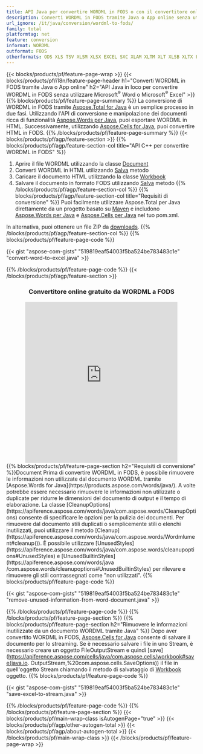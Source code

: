 ```yaml
---
title: API Java per convertire WORDML in FODS o con il convertitore online gratuito
description: Converti WORDML in FODS tramite Java o App online senza utilizzare Microsoft Word o Microsoft Excel o in linea. Prova rapidamente il convertitore online gratuito da WORDML a FODS prima di integrare il codice. 
url_ignore: /it/java/conversion/wordml-to-fods/
family: total
platformtag: net
feature: conversion
informat: WORDML
outformat: FODS
otherformats: ODS XLS TSV XLSM XLSX EXCEL SXC XLAM XLTM XLT XLSB XLTX FODS DIF
---
```

{{< blocks/products/pf/feature-page-wrap >}}
{{< blocks/products/pf/i18n/feature-page-header h1="Converti WORDML in FODS tramite Java o App online" h2="API Java in loco per convertire WORDML in FODS senza utilizzare Microsoft<sup>&reg;</sup> Word o Microsoft<sup>&reg;</sup> Excel" >}}
{{% blocks/products/pf/feature-page-summary %}}
La conversione di WORDML in FODS tramite [Aspose.Total for Java](https://products.aspose.com/total/java/) è un semplice processo in due fasi. Utilizzando l'API di conversione e manipolazione dei documenti ricca di funzionalità [Aspose.Words per Java](https://products.aspose.com/words/java/), puoi esportare WORDML in HTML. Successivamente, utilizzando [Aspose.Cells for Java](https://products.aspose.com/cells/java/), puoi convertire HTML in FODS.
{{% /blocks/products/pf/feature-page-summary  %}}
{{< blocks/products/pf/agp/feature-section >}}
{{% blocks/products/pf/agp/feature-section-col title="API C++ per convertire WORDML in FODS" %}}
1. Aprire il file WORDML utilizzando la classe [Document](https://apiference.aspose.com/words/java/com.aspose.words/Document)
2. Converti WORDML in HTML utilizzando [Salva](https://apiference.aspose.com/words/java/com.aspose.words/Document#save(java.lang.String,com.aspose.words.SaveOptions) ) metodo
3. Caricare il documento HTML utilizzando la classe [Workbook](https://apiference.aspose.com/cells/java/com.aspose.cells/Workbook)
4. Salvare il documento in formato FODS utilizzando [Salva](https://apiference.aspose.com/cells/java/com.aspose.cells/workbook#save(java.lang.String,%20com.aspose.cells.SaveOptions)) metodo
{{% /blocks/products/pf/agp/feature-section-col %}}
{{% blocks/products/pf/agp/feature-section-col title="Requisiti di conversione" %}}
Puoi facilmente utilizzare Aspose.Total per Java direttamente da un progetto basato su [Maven](https://releases.aspose.com/total/java/) e includono [Aspose.Words per Java](https://wordmls.aspose.com/words/java/installation/) e [Aspose.Cells per Java](https://wordmls.aspose.com/cells/java/installation/) nel tuo pom.xml.

In alternativa, puoi ottenere un file ZIP da [downloads](https://releases.aspose.com/total/java).
{{% /blocks/products/pf/agp/feature-section-col %}}
{{% blocks/products/pf/feature-page-code %}}

{{< gist "aspose-com-gists" "519819eaf54003f5ba524be783483c1e" "convert-word-to-excel.java" >}}


{{% /blocks/products/pf/feature-page-code %}}
{{< /blocks/products/pf/agp/feature-section >}}

<div class="container-fluid agp-content bg-white aboutfile box-1 vh100 section nopbtm">
<div class=container>
<div class=row>
<div class="demobox tc col-md-12 padding-0" align="center">

<h3>Convertitore online gratuito da WORDML a FODS</h3>

<iframe style="border: none; height: 426px;" scrolling="no" src="https://total-conversion-app-65z5r2lp.qa.k8s.dynabic.com/?to=fods&from=wordml" id="child-iframe" width="80%"></iframe>

</div></div>
</div></div>
{{% blocks/products/pf/feature-page-section  h2="Requisiti di conversione" %}}Document
Prima di convertire WORDML in FODS, è possibile rimuovere le informazioni non utilizzate dal documento WORDML tramite [Aspose.Words for Java](https://products.aspose.com/words/java/). A volte potrebbe essere necessario rimuovere le informazioni non utilizzate o duplicate per ridurre le dimensioni del documento di output e il tempo di elaborazione. La classe [CleanupOptions](https://apiference.aspose.com/words/java/com.aspose.words/CleanupOptions) consente di specificare le opzioni per la pulizia dei documenti. Per rimuovere dal documento stili duplicati o semplicemente stili o elenchi inutilizzati, puoi utilizzare il metodo [Cleanup](https://apiference.aspose.com/words/java/com.aspose.words/Wordmlument#cleanup()). È possibile utilizzare [UnusedStyles](https://apiference.aspose.com/words/java/com.aspose.words/cleanupoptions#UnusedStyles) e [UnusedBuiltinStyles](https://apiference.aspose.com/words/java /com.aspose.words/cleanupoptions#UnusedBuiltinStyles) per rilevare e rimuovere gli stili contrassegnati come "non utilizzati".  
{{% blocks/products/pf/feature-page-code %}}

{{< gist "aspose-com-gists" "519819eaf54003f5ba524be783483c1e" "remove-unused-information-from-word-document.java" >}}

{{% /blocks/products/pf/feature-page-code  %}}
{{% /blocks/products/pf/feature-page-section %}}
{{% blocks/products/pf/feature-page-section  h2="Rimuovere le informazioni inutilizzate da un documento WORDML tramite Java" %}}
Dopo aver convertito WORDML in FODS, [Aspose.Cells for Java](https://products.aspose.com/cells/java/) consente di salvare il documento per lo streaming. Se è necessario salvare i file in uno Stream, è necessario creare un oggetto FileOutputStream e quindi [save](https://apiference.aspose.com/cells/java/com.aspose.cells/workbook#save(java.io. OutputStream,%20com.aspose.cells.SaveOptions)) il file in quell'oggetto Stream chiamando il metodo di salvataggio di [Workbook](https://apiference.aspose.com/cells/java/com.aspose.cells/Workbook) oggetto. 
{{% blocks/products/pf/feature-page-code %}}

{{< gist "aspose-com-gists" "519819eaf54003f5ba524be783483c1e" "save-excel-to-stream.java" >}}

{{% /blocks/products/pf/feature-page-code  %}}
{{% /blocks/products/pf/feature-page-section %}}
{{< blocks/products/pf/main-wrap-class isAutogenPage="true" >}}
{{< blocks/products/pf/agp/other-autogen-total >}}
{{< blocks/products/pf/agp/about-autogen-total >}}
{{< /blocks/products/pf/main-wrap-class >}}
{{< /blocks/products/pf/feature-page-wrap >}}